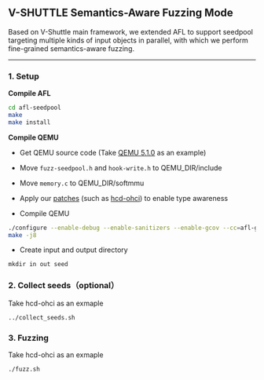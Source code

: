 ## V-SHUTTLE Semantics-Aware Fuzzing Mode

Based on V-Shuttle main framework, we extended AFL to support seedpool targeting multiple kinds of input objects in parallel, with which we perform fine-grained semantics-aware fuzzing.

---



### 1. Setup

**Compile AFL**

```bash
cd afl-seedpool
make
make install
```

**Compile QEMU**

- Get QEMU source code (Take [QEMU 5.1.0](https://download.qemu.org/qemu-5.1.0.tar.xz) as an example)

- Move `fuzz-seedpool.h` and `hook-write.h` to QEMU_DIR/include

- Move `memory.c` to QEMU_DIR/softmmu

- Apply our [patches](https://github.com/hustdebug/v-shuttle/tree/main/V-Shuttle-S/QEMU-patch) (such as [hcd-ohci](https://github.com/hustdebug/v-shuttle/blob/main/V-Shuttle-S/QEMU-patch/hcd-ohci.patch)) to enable type awareness

- Compile QEMU

```bash
./configure --enable-debug --enable-sanitizers --enable-gcov --cc=afl-gcc --target-list=x86_64-softmmu
make -j8
```

- Create input and output directory

```
mkdir in out seed
```

### 2. Collect seeds（optional）

Take hcd-ohci as an exmaple

```bash
../collect_seeds.sh
```

### 3. Fuzzing

Take hcd-ohci as an exmaple

```bash
./fuzz.sh
```


